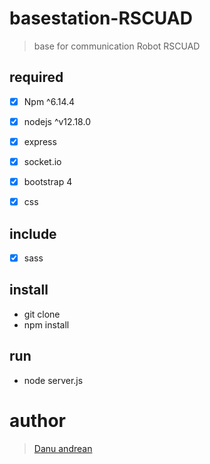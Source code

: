 # basestation-RSCUAD
> base for communication Robot RSCUAD

## required
- [x] Npm ^6.14.4
- [x] nodejs ^v12.18.0
- [x] express
- [x] socket.io
- [x] bootstrap 4
- [x] css


## include
- [x] sass

## install 
- git clone
- npm install

## run
- node server.js


# author
> <a href="https://me-danuandrean.github.io/"> Danu andrean</a>
